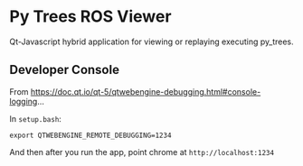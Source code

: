 # Py Trees ROS Viewer

Qt-Javascript hybrid application for viewing or replaying executing py_trees.

## Developer Console

From https://doc.qt.io/qt-5/qtwebengine-debugging.html#console-logging...

In `setup.bash`:

```
export QTWEBENGINE_REMOTE_DEBUGGING=1234
```

And then after you run the app, point chrome at `http://localhost:1234`
